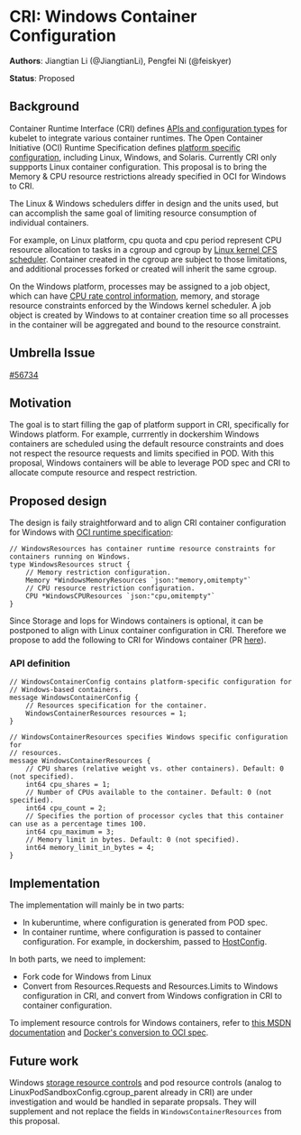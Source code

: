 # CRI: Windows Container Configuration

**Authors**: Jiangtian Li (@JiangtianLi), Pengfei Ni (@feiskyer)

**Status**: Proposed

## Background
Container Runtime Interface (CRI) defines [APIs and configuration types](https://github.com/kubernetes/kubernetes/blob/master/pkg/kubelet/apis/cri/v1alpha1/runtime/api.proto) for kubelet to integrate various container runtimes. The Open Container Initiative (OCI) Runtime Specification defines [platform specific configuration](https://github.com/opencontainers/runtime-spec/blob/master/config.md#platform-specific-configuration), including Linux, Windows, and Solaris. Currently CRI only suppports Linux container configuration.  This proposal is to bring the Memory & CPU resource restrictions already specified in OCI for Windows to CRI.

The Linux & Windows schedulers differ in design and the units used, but can accomplish the same goal of limiting resource consumption of individual containers.

For example, on Linux platform, cpu quota and cpu period represent CPU resource allocation to tasks in a cgroup and cgroup by [Linux kernel CFS scheduler](https://www.kernel.org/doc/Documentation/scheduler/sched-design-CFS.txt). Container created in the cgroup are subject to those limitations, and additional processes forked or created will inherit the same cgroup.

On the Windows platform, processes may be assigned to a job object, which can have [CPU rate control information](https://msdn.microsoft.com/en-us/library/windows/desktop/hh448384(v=vs.85).aspx), memory, and storage resource constraints enforced by the Windows kernel scheduler. A job object is created by Windows to at container creation time so all processes in the container will be aggregated and bound to the resource constraint.

## Umbrella Issue
[#56734](https://github.com/kubernetes/kubernetes/issues/56734)

## Motivation
The goal is to start filling the gap of platform support in CRI, specifically for Windows platform. For example, currrently in dockershim Windows containers are scheduled using the default resource constraints and does not respect the resource requests and limits specified in POD. With this proposal, Windows containers will be able to leverage POD spec and CRI to allocate compute resource and respect restriction.

## Proposed design

The design is faily straightforward and to align CRI container configuration for Windows with [OCI runtime specification](https://github.com/opencontainers/runtime-spec/blob/master/specs-go/config.go):
```
// WindowsResources has container runtime resource constraints for containers running on Windows.
type WindowsResources struct {
	// Memory restriction configuration.
	Memory *WindowsMemoryResources `json:"memory,omitempty"`
	// CPU resource restriction configuration.
	CPU *WindowsCPUResources `json:"cpu,omitempty"`
}
```

Since Storage and Iops for Windows containers is optional, it can be postponed to align with Linux container configuration in CRI. Therefore we propose to add the following to CRI for Windows container (PR [here](https://github.com/kubernetes/kubernetes/pull/57076)).

### API definition
```
// WindowsContainerConfig contains platform-specific configuration for
// Windows-based containers.
message WindowsContainerConfig {
    // Resources specification for the container.
    WindowsContainerResources resources = 1;
}

// WindowsContainerResources specifies Windows specific configuration for
// resources.
message WindowsContainerResources {
    // CPU shares (relative weight vs. other containers). Default: 0 (not specified).
    int64 cpu_shares = 1;
    // Number of CPUs available to the container. Default: 0 (not specified).
    int64 cpu_count = 2;
    // Specifies the portion of processor cycles that this container can use as a percentage times 100.
    int64 cpu_maximum = 3;
    // Memory limit in bytes. Default: 0 (not specified).
    int64 memory_limit_in_bytes = 4;
}
```

## Implementation
The implementation will mainly be in two parts:
* In kuberuntime, where configuration is generated from POD spec.
* In container runtime, where configuration is passed to container configuration. For example, in dockershim, passed to [HostConfig](https://github.com/moby/moby/blob/master/api/types/container/host_config.go).

In both parts, we need to implement:
* Fork code for Windows from Linux
* Convert from Resources.Requests and Resources.Limits to Windows configuration in CRI, and convert from Windows configration in CRI to container configuration.

To implement resource controls for Windows containers, refer to [this MSDN documentation](https://docs.microsoft.com/en-us/virtualization/windowscontainers/manage-containers/resource-controls) and [Docker's conversion to OCI spec](https://github.com/moby/moby/blob/master/daemon/oci_windows.go).


## Future work

Windows [storage resource controls](https://github.com/opencontainers/runtime-spec/blob/master/config-windows.md#storage) and pod resource controls (analog to LinuxPodSandboxConfig.cgroup_parent already in CRI) are under investigation and would be handled in separate propsals. They will supplement and not replace the fields in `WindowsContainerResources` from this proposal.